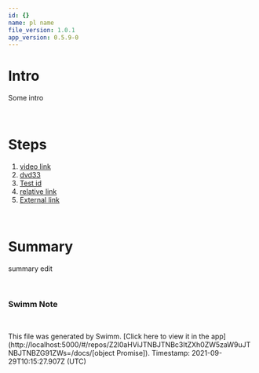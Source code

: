 ```yaml
---
id: {}
name: pl name
file_version: 1.0.1
app_version: 0.5.9-0
---
```


# Intro 
 Some intro

<br/>

# Steps 
1. [video link](https://www.youtube.com/watch?v=DkGV5F4XnfQ) 
2. [dvd33](dvd33.2pEqk.sw.md) 
3. [Test id](test-id.H92Trmxjj88cHtzv7CJF.sw.md) 
4. [relative link](/README.md) 
5. [External link](https://swimm.io) 


<br/>

# Summary 
 summary edit

<br/>

<!-- THIS IS AN AUTOGENERATED SECTION. DO NOT EDIT THIS SECTION DIRECTLY -->
### Swimm Note



<br/>

This file was generated by Swimm. [Click here to view it in the app](http://localhost:5000/#/repos/Z2l0aHViJTNBJTNBc3ItZXh0ZW5zaW9uJTNBJTNBZG91ZWs=/docs/[object Promise]). Timestamp: 2021-09-29T10:15:27.907Z (UTC)
